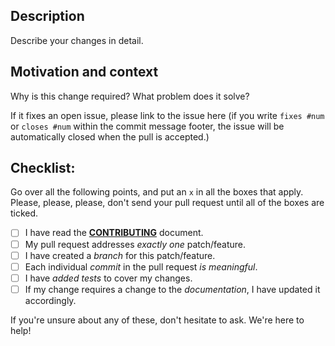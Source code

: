 <!--- Provide a general summary of your changes in the Title above -->

## Description

Describe your changes in detail.

## Motivation and context

Why is this change required? What problem does it solve?

If it fixes an open issue, please link to the issue here (if you write `fixes #num`
or `closes #num` within the commit message footer, the issue will be automatically closed when the pull is accepted.)

## Checklist:

Go over all the following points, and put an `x` in all the boxes that apply.
Please, please, please, don't send your pull request until all of the boxes are ticked.

- [ ] I have read the **[CONTRIBUTING](CONTRIBUTING.md)** document.
- [ ] My pull request addresses _exactly one_ patch/feature.
- [ ] I have created a _branch_ for this patch/feature.
- [ ] Each individual _commit_ in the pull request _is meaningful_.
- [ ] I have _added tests_ to cover my changes.
- [ ] If my change requires a change to the _documentation_, I have updated it accordingly.

If you're unsure about any of these, don't hesitate to ask. We're here to help!

